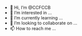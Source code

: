 - 👋 Hi, I’m @CCFCCB
- 👀 I’m interested in ...
- 🌱 I’m currently learning ...
- 💞️ I’m looking to collaborate on ...
- 📫 How to reach me ...

<!---
CCFCCB/CCFCCB is a ✨ special ✨ repository because its `README.md` (this file) appears on your GitHub profile.
You can click the Preview link to take a look at your changes.
--->
